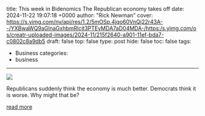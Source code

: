 title: This week in Bidenomics The Republican economy takes off
date: 2024-11-22 19:07:18 +0000
author: "Rick Newman"
cover: https://s.yimg.com/ny/api/res/1.2/5mOSp.4jqo60VnQj22r43A--/YXBwaWQ9aGlnaGxhbmRlcjt3PTEyMDA7aD04MDA-/https:/s.yimg.com/os/creatr-uploaded-images/2024-11/215f2640-a901-11ef-bda7-c0802c8a9db5
draft: false
top: false
type: post
hide: false
toc: false
tags:
  - Business
categories:
  - business
---

![](https://s.yimg.com/ny/api/res/1.2/5mOSp.4jqo60VnQj22r43A--/YXBwaWQ9aGlnaGxhbmRlcjt3PTEyMDA7aD04MDA-/https:/s.yimg.com/os/creatr-uploaded-images/2024-11/215f2640-a901-11ef-bda7-c0802c8a9db5)

Republicans suddenly think the economy is much better. Democrats think it is worse. Why might that be?

[read more](https://finance.yahoo.com/news/this-week-in-bidenomics-the-republican-economy-takes-off-190718096.html)
